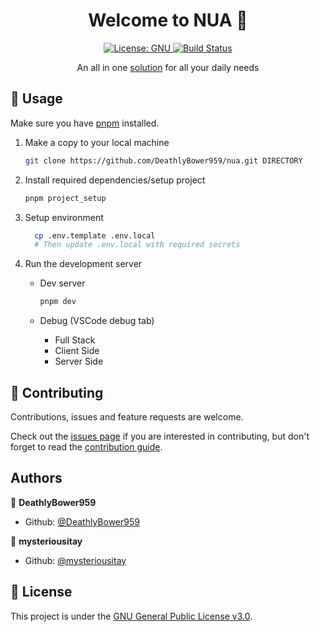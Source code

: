 <h1 align="center">Welcome to NUA 👋</h1>
<p align="center">
  <!-- <a href="https://nua.vercel.app">
    <img alt="App uses (total how many clicked, hours used, idk)" src="API_URL" />
  </a> -->
  <a href="https://github.com/DeathlyBower959/nua/blob/main/LICENSE">
    <img alt="License: GNU" src="https://img.shields.io/badge/license-GNU-yellow.svg" target="_blank" />
  </a>
  <a href="https://github.com/DeathlyBower959/nua/actions?query=workflow%3A%22Lint+Checks%22+branch%3Amain">
    <img src="https://img.shields.io/github/actions/workflow/status/DeathlyBower959/nua/lint-pr.yml?branch=main&style=flat-square"
    alt="Build Status">
  </a>
</p>

<p align="center">An all in one <a href="https://nua.vercel.app">solution</a> for all your daily needs</p>

## 🚀 Usage

Make sure you have [pnpm](https://pnpm.io/) installed.

1. Make a copy to your local machine

   ```sh
   git clone https://github.com/DeathlyBower959/nua.git DIRECTORY
   ```

2. Install required dependencies/setup project

   ```sh
   pnpm project_setup
   ```

3. Setup environment

   ```sh
     cp .env.template .env.local
     # Then update .env.local with required secrets
   ```

4. Run the development server

   - Dev server

     ```sh
     pnpm dev
     ```

   - Debug (VSCode debug tab)
     - Full Stack
     - Client Side
     - Server Side

## 🤝 Contributing

<!-- TODO: ISSUE_TEMPLATES -->

Contributions, issues and feature requests are welcome.

Check out the [issues page](https://github.com/DeathlyBower959/nua/issues) if you are interested in contributing, but don't forget to read the [contribution guide](./.github/CONTRIBUTING.md).

## Authors

👤 **DeathlyBower959**

- Github: [@DeathlyBower959](https://github.com/DeathlyBower959)

👤 **mysteriousitay**

- Github: [@mysteriousitay](https://github.com/mysteriousitay)

## 📝 License

This project is under the [GNU General Public License v3.0](./LICENSE).
